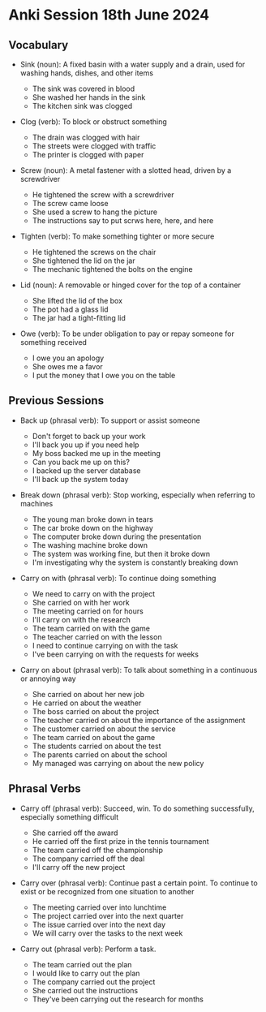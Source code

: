 # Anki Session 18th June 2024

## Vocabulary

- Sink (noun): A fixed basin with a water supply and a drain, used for washing hands, dishes, and other items

  - The sink was covered in blood
  - She washed her hands in the sink
  - The kitchen sink was clogged

- Clog (verb): To block or obstruct something

  - The drain was clogged with hair
  - The streets were clogged with traffic
  - The printer is clogged with paper

- Screw (noun): A metal fastener with a slotted head, driven by a screwdriver

  - He tightened the screw with a screwdriver
  - The screw came loose
  - She used a screw to hang the picture
  - The instructions say to put scrws here, here, and here

- Tighten (verb): To make something tighter or more secure

  - He tightened the screws on the chair
  - She tightened the lid on the jar
  - The mechanic tightened the bolts on the engine

- Lid (noun): A removable or hinged cover for the top of a container

  - She lifted the lid of the box
  - The pot had a glass lid
  - The jar had a tight-fitting lid

- Owe (verb): To be under obligation to pay or repay someone for something received
  - I owe you an apology
  - She owes me a favor
  - I put the money that I owe you on the table

## Previous Sessions

- Back up (phrasal verb): To support or assist someone

  - Don't forget to back up your work
  - I'll back you up if you need help
  - My boss backed me up in the meeting
  - Can you back me up on this?
  - I backed up the server database
  - I'll back up the system today

- Break down (phrasal verb): Stop working, especially when referring to machines

  - The young man broke down in tears
  - The car broke down on the highway
  - The computer broke down during the presentation
  - The washing machine broke down
  - The system was working fine, but then it broke down
  - I'm investigating why the system is constantly breaking down

- Carry on with (phrasal verb): To continue doing something
  - We need to carry on with the project
  - She carried on with her work
  - The meeting carried on for hours
  - I'll carry on with the research
  - The team carried on with the game
  - The teacher carried on with the lesson
  - I need to continue carrying on with the task
  - I've been carrying on with the requests for weeks
- Carry on about (phrasal verb): To talk about something in a continuous or annoying way
  - She carried on about her new job
  - He carried on about the weather
  - The boss carried on about the project
  - The teacher carried on about the importance of the assignment
  - The customer carried on about the service
  - The team carried on about the game
  - The students carried on about the test
  - The parents carried on about the school
  - My managed was carrying on about the new policy

## Phrasal Verbs

- Carry off (phrasal verb): Succeed, win. To do something successfully, especially something difficult

  - She carried off the award
  - He carried off the first prize in the tennis tournament
  - The team carried off the championship
  - The company carried off the deal
  - I'll carry off the new project

- Carry over (phrasal verb): Continue past a certain point. To continue to exist or be recognized from one situation to another

  - The meeting carried over into lunchtime
  - The project carried over into the next quarter
  - The issue carried over into the next day
  - We will carry over the tasks to the next week

- Carry out (phrasal verb): Perform a task.
  - The team carried out the plan
  - I would like to carry out the plan
  - The company carried out the project
  - She carried out the instructions
  - They've been carrying out the research for months
